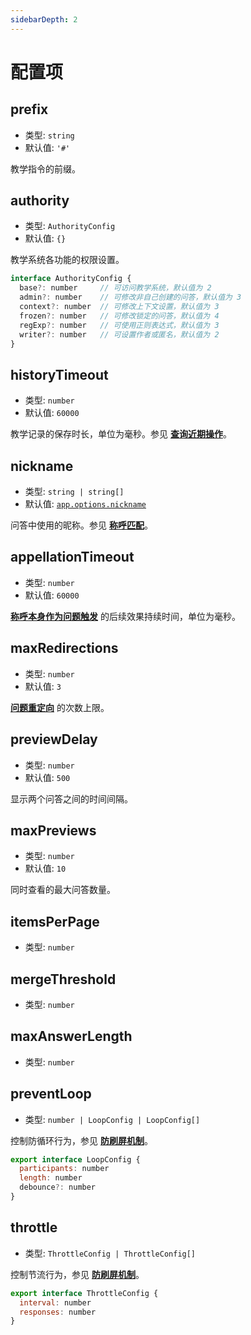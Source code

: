 ```yaml
---
sidebarDepth: 2
---
```


# 配置项

## prefix

- 类型: `string`
- 默认值: `'#'`

教学指令的前缀。

## authority

- 类型: `AuthorityConfig`
- 默认值: `{}`

教学系统各功能的权限设置。

```js
interface AuthorityConfig {
  base?: number     // 可访问教学系统，默认值为 2
  admin?: number    // 可修改非自己创建的问答，默认值为 3
  context?: number  // 可修改上下文设置，默认值为 3
  frozen?: number   // 可修改锁定的问答，默认值为 4
  regExp?: number   // 可使用正则表达式，默认值为 3
  writer?: number   // 可设置作者或匿名，默认值为 2
}
```

## historyTimeout

- 类型: `number`
- 默认值: `60000`

教学记录的保存时长，单位为毫秒。参见 [**查询近期操作**](./basic.md#查询近期操作)。

## nickname

- 类型: `string | string[]`
- 默认值: [`app.options.nickname`](../../api/core/app.md#options-nickname)

问答中使用的昵称。参见 [**称呼匹配**](./prob.md#称呼匹配)。

## appellationTimeout

- 类型: `number`
- 默认值: `60000`

[**称呼本身作为问题触发**](./prob.md#称呼本身作为问题触发) 的后续效果持续时间，单位为毫秒。

## maxRedirections

- 类型: `number`
- 默认值: `3`

[**问题重定向**](./interp.md#问题重定向) 的次数上限。

## previewDelay

- 类型: `number`
- 默认值: `500`

显示两个问答之间的时间间隔。

## maxPreviews

- 类型: `number`
- 默认值: `10`

同时查看的最大问答数量。

## itemsPerPage

- 类型: `number`

## mergeThreshold

- 类型: `number`

## maxAnswerLength

- 类型: `number`

## preventLoop

- 类型: `number | LoopConfig | LoopConfig[]`

控制防循环行为，参见 [**防刷屏机制**](./misc.md#防刷屏机制)。

```js
export interface LoopConfig {
  participants: number
  length: number
  debounce?: number
}
```

## throttle

- 类型: `ThrottleConfig | ThrottleConfig[]`

控制节流行为，参见 [**防刷屏机制**](./misc.md#防刷屏机制)。

```js
export interface ThrottleConfig {
  interval: number
  responses: number
}
```
